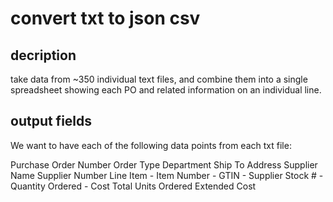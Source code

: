 # convert txt to json csv
## decription
take data from ~350 individual text files, and combine them into a single spreadsheet showing each PO and related information on an individual line.

## output fields

We want to have each of the following data points from each txt file:

Purchase Order Number
Order Type
Department
Ship To Address
Supplier Name
Supplier Number
Line Item
	- Item Number
	- GTIN
	- Supplier Stock #
	- Quantity Ordered
	- Cost
Total Units Ordered
Extended Cost
